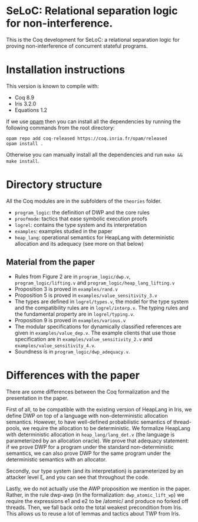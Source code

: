 # SeLoC: Relational separation logic for non-interference.

This is the Coq development for SeLoC: a relational separation logic for proving non-interference of concurrent stateful programs.

# Installation instructions

This version is known to compile with:
- Coq 8.9
- Iris 3.2.0
- Equations 1.2

If we use [opam](https://opam.ocaml.org/) then you can install all the dependencies by running the following commands from the root directory:
```
opam repo add coq-released https://coq.inria.fr/opam/released
opam install .
```

Otherwise you can manually install all the dependencies and run `make && make install`.

# Directory structure

All the Coq modules are in the subfolders of the `theories` folder.

- `program_logic`: the definition of DWP and the core rules
- `proofmode`: tactics that ease symbolic execution proofs
- `logrel`: contains the type system and its interpretation
- `examples`: examples studied in the paper
- `heap_lang`: operational semantics for HeapLang with deterministic allocation and its adequacy (see more on that below)

## Material from the paper

- Rules from Figure 2 are in `program_logic/dwp.v`, `program_logic/lifting.v` and `program_logic/heap_lang_lifting.v`
- Proposition 3 is proved in `examples/rand.v`
- Proposition 5 is proved in `examples/value_sensitivity_3.v`
- The types are defined in `logrel/types.v`, the model for the type system and the compatibility rules are in `logrel/interp.v`.
The typing rules and the fundamental property are in `logrel/typing.v`.
- Proposition 9 is proved in `examples/various.v`
- The modular specifications for dynamically classified references are given in `examples/value_dep.v`. The example clients that use those specification are in `examples/value_sensitivity_2.v` and `examples/value_sensitivity_4.v`.
- Soundness is in `program_logic/dwp_adequacy.v`.

# Differences with the paper

There are some differences between the Coq formalization and the
presentation in the paper.

First of all, to be compatible with the existing version of HeapLang
in Iris, we define DWP on top of a language with non-deterministic
allocation semantics. However, to have well-defined probabilistic
semantics of thread-pools, we require the allocation to be
deterministic. We formalize HeapLang with deterministic allocation in
`heap_lang/lang_det.v` (the language is parameterized by an allocation
oracle). We prove that adequacy statement: if we prove DWP for a
program under the standard non-deterministic semantics, we can also
prove DWP for the same program under the deterministic semantics with
an allocator.

Secondly, our type system (and its interpretation) is parameterized by
an attacker level ξ, and you can see that throughout the code.

Lastly, we do not actually use the AWP proposition we mention in the
paper. Rather, in the rule dwp-awp (in the formalization:
`dwp_atomic_lift_wp`) we require the expressions e1 and e2 to be
/atomic/ and produce no forked off threads. Then, we fall back onto
the total weakest precondition from Iris. This allows us to reuse a
lot of lemmas and tactics about TWP from Iris.
